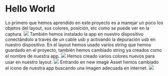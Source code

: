 # Hello World
Lo primero que hemos aprendido en este proyecto es a manejar un poco los objetos del layout, sus colores, posición, etc como se puede ver en la captura.
![](https://i.postimg.cc/rsTcWxBZ/imagen-2023-09-30-152459203.png)
También hemos instalado la app en nuestro dispositivo conectándolo a través de un cable usb y activando la depuración usb en nuestro dispositivo.
En el layout hemos usado varios string que hemos guardado en el proyecto,  también hemos cambiado string ya creados como el nombre de nuestra app.
![](https://i.postimg.cc/4NNySR0L/imagen-2023-09-30-153326329.png)
Hemos creado varios colores nuevos para usar en nuestro layout.
![](https://i.postimg.cc/bJBVfhTx/imagen-2023-09-30-153529514.png)
Entrando en new image Asset hemos cambiado el icono de nuestra app buscando una imagen adecuada en internet.
![](https://i.postimg.cc/VNT7sfyD/imagen-2023-09-30-154405939.png)